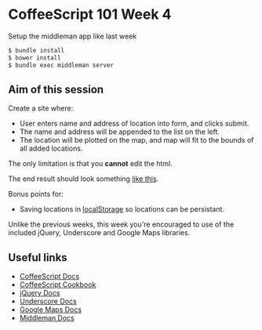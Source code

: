 CoffeeScript 101 Week 4
=======================

Setup the middleman app like last week
```sh
$ bundle install
$ bower install
$ bundle exec middleman server
```

## Aim of this session

Create a site where: 
- User enters name and address of location into form, and clicks submit.
- The name and address will be appended to the list on the left.
- The location will be plotted on the map, and map will fit to the bounds of all added locations.

The only limitation is that you **cannot** edit the html.

The end result should look something [like this](http://cs101-4.s3-website-us-east-1.amazonaws.com/).

Bonus points for:
- Saving locations in [localStorage](http://diveintohtml5.info/storage.html) so locations can be persistant.

Unlike the previous weeks, this week you're encouraged to use of the included jQuery, Underscore and Google Maps libraries.

## Useful links
- [CoffeeScript Docs](http://coffeescript.org/)
- [CoffeeScript Cookbook](http://coffeescriptcookbook.com/)
- [jQuery Docs](http://api.jquery.com/)
- [Underscore Docs](http://underscorejs.org/)
- [Google Maps Docs](https://developers.google.com/maps/documentation/javascript/reference)
- [Middleman Docs](http://middlemanapp.com/)
